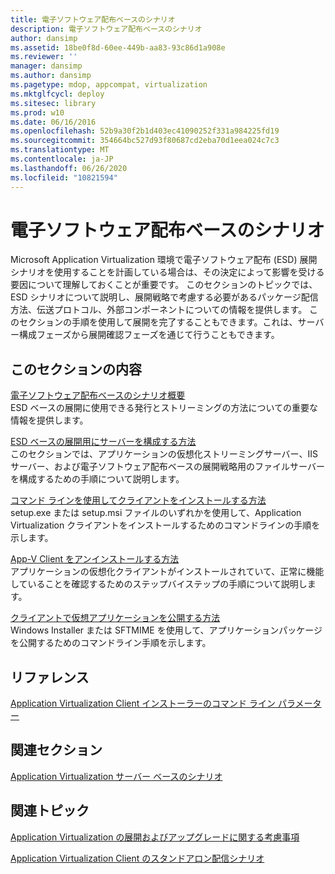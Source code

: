 ```yaml
---
title: 電子ソフトウェア配布ベースのシナリオ
description: 電子ソフトウェア配布ベースのシナリオ
author: dansimp
ms.assetid: 18be0f8d-60ee-449b-aa83-93c86d1a908e
ms.reviewer: ''
manager: dansimp
ms.author: dansimp
ms.pagetype: mdop, appcompat, virtualization
ms.mktglfcycl: deploy
ms.sitesec: library
ms.prod: w10
ms.date: 06/16/2016
ms.openlocfilehash: 52b9a30f2b1d403ec41090252f331a984225fd19
ms.sourcegitcommit: 354664bc527d93f80687cd2eba70d1eea024c7c3
ms.translationtype: MT
ms.contentlocale: ja-JP
ms.lasthandoff: 06/26/2020
ms.locfileid: "10821594"
---
```

# 電子ソフトウェア配布ベースのシナリオ


Microsoft Application Virtualization 環境で電子ソフトウェア配布 (ESD) 展開シナリオを使用することを計画している場合は、その決定によって影響を受ける要因について理解しておくことが重要です。 このセクションのトピックでは、ESD シナリオについて説明し、展開戦略で考慮する必要があるパッケージ配信方法、伝送プロトコル、外部コンポーネントについての情報を提供します。 このセクションの手順を使用して展開を完了することもできます。これは、サーバー構成フェーズから展開確認フェーズを通じて行うこともできます。

## このセクションの内容


<a href="" id="electronic-software-distribution-based-scenario-overview"></a>[電子ソフトウェア配布ベースのシナリオ概要](electronic-software-distribution-based-scenario-overview.md)  
ESD ベースの展開に使用できる発行とストリーミングの方法についての重要な情報を提供します。

<a href="" id="how-to-configure-servers-for-esd-based-deployment"></a>[ESD ベースの展開用にサーバーを構成する方法](how-to-configure-servers-for-esd-based-deployment.md)  
このセクションでは、アプリケーションの仮想化ストリーミングサーバー、IIS サーバー、および電子ソフトウェア配布ベースの展開戦略用のファイルサーバーを構成するための手順について説明します。

<a href="" id="how-to-install-the-client-by-using-the-command-line"></a>[コマンド ラインを使用してクライアントをインストールする方法](how-to-install-the-client-by-using-the-command-line-new.md)  
setup.exe または setup.msi ファイルのいずれかを使用して、Application Virtualization クライアントをインストールするためのコマンドラインの手順を示します。

<a href="" id="how-to-uninstall-the-app-v-client"></a>[App-V Client をアンインストールする方法](how-to-uninstall-the-app-v-client.md)  
アプリケーションの仮想化クライアントがインストールされていて、正常に機能していることを確認するためのステップバイステップの手順について説明します。

<a href="" id="how-to-publish-a-virtual-application-on-the-client"></a>[クライアントで仮想アプリケーションを公開する方法](how-to-publish-a-virtual-application-on-the-client.md)  
Windows Installer または SFTMIME を使用して、アプリケーションパッケージを公開するためのコマンドライン手順を示します。

## リファレンス


[Application Virtualization Client インストーラーのコマンド ライン パラメーター](application-virtualization-client-installer-command-line-parameters.md)

## 関連セクション


[Application Virtualization サーバー ベースのシナリオ](application-virtualization-server-based-scenario.md)

## 関連トピック


[Application Virtualization の展開およびアップグレードに関する考慮事項](application-virtualization-deployment-and-upgrade-considerations.md)

[Application Virtualization Client のスタンドアロン配信シナリオ](stand-alone-delivery-scenario-for-application-virtualization-clients.md)

 

 





